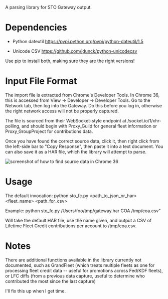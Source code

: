 A parsing library for STO Gateway output.

Dependencies
=======
- Python dateutil
https://pypi.python.org/pypi/python-dateutil/1.5

- Unicode CSV
https://github.com/jdunck/python-unicodecsv

Use pip to install both, making sure they are the right versions!

Input File Format
=======
The import file is extracted from Chrome's Developer Tools.  In Chrome 36, this is accessed from View -> Developer -> Developer Tools.  Go to the Network tab, then log into the Gateway.  Do this before you log in, otherwise the right network access will not be properly captured.

The file is sourced from their WebSocket-style endpoint at /socket.io/1/xhr-polling, and should begin with Proxy_Guild for general fleet information or Proxy_GroupProject for contributions data.

Once you have found the correct source data, click it, then right click from the left-side bar to "Copy Response", then paste it into a text document.  You can also save it as a HAR file, which the library will attempt to parse.


![screenshot of how to find source data in Chrome 36](https://raw.githubusercontent.com/isolinear/sto-data/docs/images/chrome.png "Chrome screenshot")

Usage
======
The default invocation:
python sto_fc.py <path_to_json_or_har> <fleet_name> <path_for_csv>

Example: python sto_fc.py /Users/foo/tmp/gateway.har COA /tmp/coa.csv"

Will take the default HAR file, use the name given, and output a CSV of Lifetime Fleet Credit contributions per account to /tmp/coa.csv.


Notes
======
There are additional functions available in the library currently not documented, such as GrandFleet (which treats multiple fleets as one for processing fleet credit data -- useful for promotions across Fed/KDF fleets), or LFC diffs (from a previous data capture, useful to determine who contributed the most since the last capture)

I'll fix this up when I get time.
